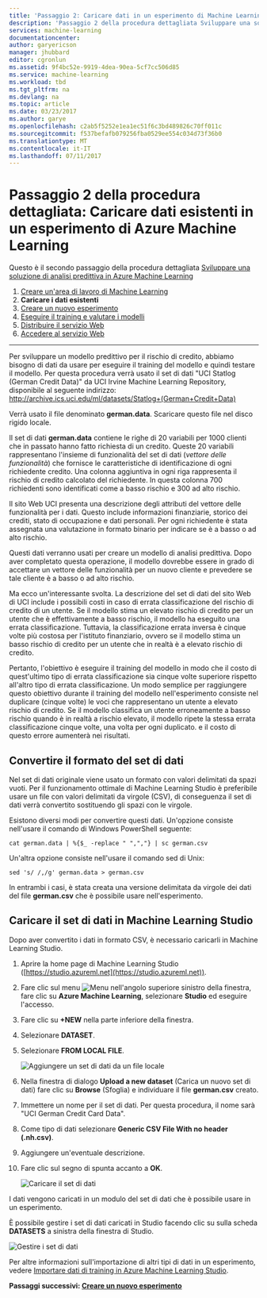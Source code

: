 ```yaml
---
title: 'Passaggio 2: Caricare dati in un esperimento di Machine Learning | Documentazione Microsoft'
description: 'Passaggio 2 della procedura dettagliata Sviluppare una soluzione predittiva: Caricare dati pubblici archiviati in Azure Machine Learning Studio'
services: machine-learning
documentationcenter: 
author: garyericson
manager: jhubbard
editor: cgronlun
ms.assetid: 9f4bc52e-9919-4dea-90ea-5cf7cc506d85
ms.service: machine-learning
ms.workload: tbd
ms.tgt_pltfrm: na
ms.devlang: na
ms.topic: article
ms.date: 03/23/2017
ms.author: garye
ms.openlocfilehash: c2ab5f5252e1ea1ec51f6c3bd489826c70ff011c
ms.sourcegitcommit: f537befafb079256fba0529ee554c034d73f36b0
ms.translationtype: MT
ms.contentlocale: it-IT
ms.lasthandoff: 07/11/2017
---
```

# <a name="walkthrough-step-2-upload-existing-data-into-an-azure-machine-learning-experiment"></a>Passaggio 2 della procedura dettagliata: Caricare dati esistenti in un esperimento di Azure Machine Learning
Questo è il secondo passaggio della procedura dettagliata [Sviluppare una soluzione di analisi predittiva in Azure Machine Learning](machine-learning-walkthrough-develop-predictive-solution.md)

1. [Creare un'area di lavoro di Machine Learning](machine-learning-walkthrough-1-create-ml-workspace.md)
2. **Caricare i dati esistenti**
3. [Creare un nuovo esperimento](machine-learning-walkthrough-3-create-new-experiment.md)
4. [Eseguire il training e valutare i modelli](machine-learning-walkthrough-4-train-and-evaluate-models.md)
5. [Distribuire il servizio Web](machine-learning-walkthrough-5-publish-web-service.md)
6. [Accedere al servizio Web](machine-learning-walkthrough-6-access-web-service.md)

- - -
Per sviluppare un modello predittivo per il rischio di credito, abbiamo bisogno di dati da usare per eseguire il training del modello e quindi testare il modello. Per questa procedura verrà usato il set di dati "UCI Statlog (German Credit Data)" da UCI Irvine Machine Learning Repository, disponibile al seguente indirizzo:  
<a href="http://archive.ics.uci.edu/ml/datasets/Statlog+(German+Credit+Data)">http://archive.ics.uci.edu/ml/datasets/Statlog+(German+Credit+Data)</a>

Verrà usato il file denominato **german.data**. Scaricare questo file nel disco rigido locale.  

Il set di dati **german.data** contiene le righe di 20 variabili per 1000 clienti che in passato hanno fatto richiesta di un credito. Queste 20 variabili rappresentano l'insieme di funzionalità del set di dati (*vettore delle funzionalità*) che fornisce le caratteristiche di identificazione di ogni richiedente credito. Una colonna aggiuntiva in ogni riga rappresenta il rischio di credito calcolato del richiedente. In questa colonna 700 richiedenti sono identificati come a basso rischio e 300 ad alto rischio.

Il sito Web UCI presenta una descrizione degli attributi del vettore delle funzionalità per i dati. Questo include informazioni finanziarie, storico dei crediti, stato di occupazione e dati personali. Per ogni richiedente è stata assegnata una valutazione in formato binario per indicare se è a basso o ad alto rischio. 

Questi dati verranno usati per creare un modello di analisi predittiva. Dopo aver completato questa operazione, il modello dovrebbe essere in grado di accettare un vettore delle funzionalità per un nuovo cliente e prevedere se tale cliente è a basso o ad alto rischio.  

Ma ecco un'interessante svolta. La descrizione del set di dati del sito Web di UCI include i possibili costi in caso di errata classificazione del rischio di credito di un utente.
Se il modello stima un elevato rischio di credito per un utente che è effettivamente a basso rischio, il modello ha eseguito una errata classificazione.
Tuttavia, la classificazione errata inversa è cinque volte più costosa per l'istituto finanziario, ovvero se il modello stima un basso rischio di credito per un utente che in realtà è a elevato rischio di credito.

Pertanto, l'obiettivo è eseguire il training del modello in modo che il costo di quest'ultimo tipo di errata classificazione sia cinque volte superiore rispetto all'altro tipo di errata classificazione.
Un modo semplice per raggiungere questo obiettivo durante il training del modello nell'esperimento consiste nel duplicare (cinque volte) le voci che rappresentano un utente a elevato rischio di credito. Se il modello classifica un utente erroneamente a basso rischio quando è in realtà a rischio elevato, il modello ripete la stessa errata classificazione cinque volte, una volta per ogni duplicato. e il costo di questo errore aumenterà nei risultati.


## <a name="convert-the-dataset-format"></a>Convertire il formato del set di dati
Nel set di dati originale viene usato un formato con valori delimitati da spazi vuoti. Per il funzionamento ottimale di Machine Learning Studio è preferibile usare un file con valori delimitati da virgole (CSV), di conseguenza il set di dati verrà convertito sostituendo gli spazi con le virgole.  

Esistono diversi modi per convertire questi dati. Un'opzione consiste nell'usare il comando di Windows PowerShell seguente:   

    cat german.data | %{$_ -replace " ",","} | sc german.csv  

Un'altra opzione consiste nell'usare il comando sed di Unix:  

    sed 's/ /,/g' german.data > german.csv  

In entrambi i casi, è stata creata una versione delimitata da virgole dei dati del file **german.csv** che è possibile usare nell'esperimento.

## <a name="upload-the-dataset-to-machine-learning-studio"></a>Caricare il set di dati in Machine Learning Studio
Dopo aver convertito i dati in formato CSV, è necessario caricarli in Machine Learning Studio. 

1. Aprire la home page di Machine Learning Studio ([https://studio.azureml.net](https://studio.azureml.net)). 

2. Fare clic sul menu ![Menu][1] nell'angolo superiore sinistro della finestra, fare clic su **Azure Machine Learning**, selezionare **Studio** ed eseguire l'accesso.

3. Fare clic su **+NEW** nella parte inferiore della finestra.

4. Selezionare **DATASET**.

5. Selezionare **FROM LOCAL FILE**.

    ![Aggiungere un set di dati da un file locale][2]

6. Nella finestra di dialogo **Upload a new dataset** (Carica un nuovo set di dati) fare clic su **Browse** (Sfoglia) e individuare il file **german.csv** creato.

7. Immettere un nome per il set di dati. Per questa procedura, il nome sarà "UCI German Credit Card Data".

8. Come tipo di dati selezionare **Generic CSV File With no header (.nh.csv)**.

9. Aggiungere un'eventuale descrizione.

10. Fare clic sul segno di spunta accanto a **OK**.  

    ![Caricare il set di dati][3]

I dati vengono caricati in un modulo del set di dati che è possibile usare in un esperimento.

È possibile gestire i set di dati caricati in Studio facendo clic su sulla scheda **DATASETS** a sinistra della finestra di Studio.

![Gestire i set di dati][4]

Per altre informazioni sull'importazione di altri tipi di dati in un esperimento, vedere [Importare dati di training in Azure Machine Learning Studio](machine-learning-data-science-import-data.md).

**Passaggi successivi: [Creare un nuovo esperimento](machine-learning-walkthrough-3-create-new-experiment.md)**

[1]: media/machine-learning-walkthrough-2-upload-data/menu.png
[2]: media/machine-learning-walkthrough-2-upload-data/add-dataset.png
[3]: media/machine-learning-walkthrough-2-upload-data/upload-dataset.png
[4]: media/machine-learning-walkthrough-2-upload-data/dataset-list.png
